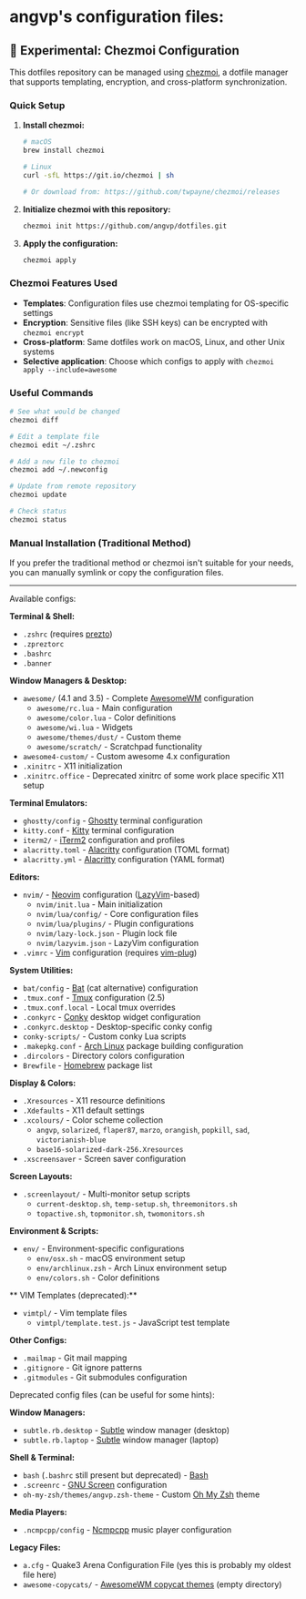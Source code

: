angvp's configuration files:
============================

## 🚀 Experimental: Chezmoi Configuration

This dotfiles repository can be managed using [chezmoi](https://github.com/twpayne/chezmoi), a dotfile manager that supports templating, encryption, and cross-platform synchronization.

### Quick Setup

1. **Install chezmoi:**
   ```bash
   # macOS
   brew install chezmoi
   
   # Linux
   curl -sfL https://git.io/chezmoi | sh
   
   # Or download from: https://github.com/twpayne/chezmoi/releases
   ```

2. **Initialize chezmoi with this repository:**
   ```bash
   chezmoi init https://github.com/angvp/dotfiles.git
   ```

3. **Apply the configuration:**
   ```bash
   chezmoi apply
   ```

### Chezmoi Features Used

- **Templates**: Configuration files use chezmoi templating for OS-specific settings
- **Encryption**: Sensitive files (like SSH keys) can be encrypted with `chezmoi encrypt`
- **Cross-platform**: Same dotfiles work on macOS, Linux, and other Unix systems
- **Selective application**: Choose which configs to apply with `chezmoi apply --include=awesome`

### Useful Commands

```bash
# See what would be changed
chezmoi diff

# Edit a template file
chezmoi edit ~/.zshrc

# Add a new file to chezmoi
chezmoi add ~/.newconfig

# Update from remote repository
chezmoi update

# Check status
chezmoi status
```

### Manual Installation (Traditional Method)

If you prefer the traditional method or chezmoi isn't suitable for your needs, you can manually symlink or copy the configuration files.

---

Available configs:

**Terminal & Shell:**
- `.zshrc` (requires [prezto](https://github.com/sorin-ionescu/prezto/))
- `.zpreztorc`
- `.bashrc`
- `.banner`

**Window Managers & Desktop:**
- `awesome/` (4.1 and 3.5) - Complete [AwesomeWM](https://github.com/awesomeWM/awesome) configuration
  - `awesome/rc.lua` - Main configuration
  - `awesome/color.lua` - Color definitions
  - `awesome/wi.lua` - Widgets
  - `awesome/themes/dust/` - Custom theme
  - `awesome/scratch/` - Scratchpad functionality
- `awesome4-custom/` - Custom awesome 4.x configuration
- `.xinitrc` - X11 initialization
- `.xinitrc.office` - Deprecated xinitrc of some work place specific X11 setup

**Terminal Emulators:**
- `ghostty/config` - [Ghostty](https://github.com/ghostty-org/ghostty) terminal configuration
- `kitty.conf` - [Kitty](https://github.com/kovidgoyal/kitty) terminal configuration
- `iterm2/` - [iTerm2](https://github.com/gnachman/iTerm2) configuration and profiles
- `alacritty.toml` - [Alacritty](https://github.com/alacritty/alacritty) configuration (TOML format)
- `alacritty.yml` - [Alacritty](https://github.com/alacritty/alacritty) configuration (YAML format)

**Editors:**
- `nvim/` - [Neovim](https://github.com/neovim/neovim) configuration ([LazyVim](https://github.com/LazyVim/LazyVim)-based)
  - `nvim/init.lua` - Main initialization
  - `nvim/lua/config/` - Core configuration files
  - `nvim/lua/plugins/` - Plugin configurations
  - `nvim/lazy-lock.json` - Plugin lock file
  - `nvim/lazyvim.json` - LazyVim configuration
- `.vimrc` - [Vim](https://github.com/vim/vim) configuration (requires [vim-plug](https://github.com/junegunn/vim-plug/))

**System Utilities:**
- `bat/config` - [Bat](https://github.com/sharkdp/bat) (cat alternative) configuration
- `.tmux.conf` - [Tmux](https://github.com/tmux/tmux) configuration (2.5)
- `.tmux.conf.local` - Local tmux overrides
- `.conkyrc` - [Conky](https://github.com/brndnmtthws/conky) desktop widget configuration
- `.conkyrc.desktop` - Desktop-specific conky config
- `conky-scripts/` - Custom conky Lua scripts
- `.makepkg.conf` - [Arch Linux](https://github.com/archlinux) package building configuration
- `.dircolors` - Directory colors configuration
- `Brewfile` - [Homebrew](https://github.com/Homebrew/brew) package list

**Display & Colors:**
- `.Xresources` - X11 resource definitions
- `.Xdefaults` - X11 default settings
- `.xcolours/` - Color scheme collection
  - `angvp`, `solarized`, `flaper87`, `marzo`, `orangish`, `popkill`, `sad`, `victorianish-blue`
  - `base16-solarized-dark-256.Xresources`
- `.xscreensaver` - Screen saver configuration

**Screen Layouts:**
- `.screenlayout/` - Multi-monitor setup scripts
  - `current-desktop.sh`, `temp-setup.sh`, `threemonitors.sh`
  - `topactive.sh`, `topmonitor.sh`, `twomonitors.sh`

**Environment & Scripts:**
- `env/` - Environment-specific configurations
  - `env/osx.sh` - macOS environment setup
  - `env/archlinux.zsh` - Arch Linux environment setup
  - `env/colors.sh` - Color definitions

** VIM Templates (deprecated):**
- `vimtpl/` - Vim template files
  - `vimtpl/template.test.js` - JavaScript test template

**Other Configs:**
- `.mailmap` - Git mail mapping
- `.gitignore` - Git ignore patterns
- `.gitmodules` - Git submodules configuration

Deprecated config files (can be useful for some hints):

**Window Managers:**
- `subtle.rb.desktop` - [Subtle](https://github.com/subtle-h/subtle) window manager (desktop)
- `subtle.rb.laptop` - [Subtle](https://github.com/subtle-h/subtle) window manager (laptop)

**Shell & Terminal:**
- `bash` (`.bashrc` still present but deprecated) - [Bash](https://github.com/bminor/bash)
- `.screenrc` - [GNU Screen](https://github.com/GNU-Screen/screen) configuration
- `oh-my-zsh/themes/angvp.zsh-theme` - Custom [Oh My Zsh](https://github.com/ohmyzsh/ohmyzsh) theme

**Media Players:**
- `.ncmpcpp/config` - [Ncmpcpp](https://github.com/ncmpcpp/ncmpcpp) music player configuration

**Legacy Files:**
- `a.cfg` - Quake3 Arena Configuration File (yes this is probably my oldest file here)
- `awesome-copycats/` - [AwesomeWM copycat themes](https://github.com/lcpz/awesome-copycats) (empty directory) 
